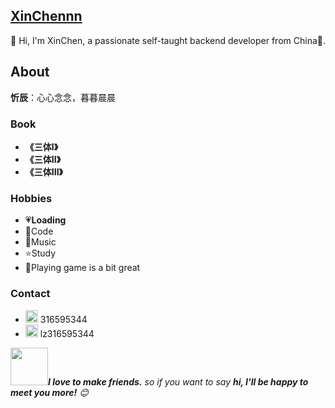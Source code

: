 ## [XinChennn](https://www.ixinjiu.cn)

👋 Hi, I'm XinChen, a passionate self-taught backend developer from China🚀.

## About

 **忻辰**：心心念念，暮暮晨晨
 
### Book

 - **《三体I》** 
 - **《三体II》**
 - **《三体III》**

### Hobbies

 - 💗**Loading**
 - 🍓Code
 - 🎵Music 
 - ⭐️Study
 - 🤗Playing game is a bit great

### Contact
 - <img src="[https://github.com/XinChennn/XinChennn/blob/main/assets/myQQ.png](https://github.com/XinChennn/XinChennn/blob/main/assets/qq.svg)" width="20"> 316595344
 - <img src="[https://github.com/XinChennn/XinChennn/blob/main/assets/myWeChat.png](https://github.com/XinChennn/XinChennn/blob/main/assets/weChat.svg)" width="20"> lz316595344

<img src="https://media.giphy.com/media/LnQjpWaON8nhr21vNW/giphy.gif" width="60"><em><b>I love to make friends.</b> so if you want to say <b>hi, I'll be happy to meet you more!</b> 😊</em>
